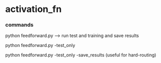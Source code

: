 # activation_fn


### commands

python feedforward.py --> run test and training and save results

python feedforward.py -test_only

python feedforward.py -test_only -save_results (useful for hard-routing)



